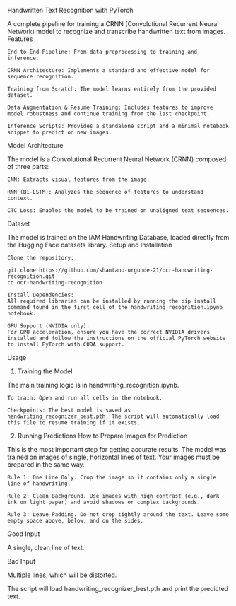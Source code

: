 Handwritten Text Recognition with PyTorch

A complete pipeline for training a CRNN (Convolutional Recurrent Neural Network) model to recognize and transcribe handwritten text from images.
Features

    End-to-End Pipeline: From data preprocessing to training and inference.

    CRNN Architecture: Implements a standard and effective model for sequence recognition.

    Training from Scratch: The model learns entirely from the provided dataset.

    Data Augmentation & Resume Training: Includes features to improve model robustness and continue training from the last checkpoint.

    Inference Scripts: Provides a standalone script and a minimal notebook snippet to predict on new images.

Model Architecture

The model is a Convolutional Recurrent Neural Network (CRNN) composed of three parts:

    CNN: Extracts visual features from the image.

    RNN (Bi-LSTM): Analyzes the sequence of features to understand context.

    CTC Loss: Enables the model to be trained on unaligned text sequences.

Dataset

The model is trained on the IAM Handwriting Database, loaded directly from the Hugging Face datasets library.
Setup and Installation

    Clone the repository:

    git clone https://github.com/shantanu-urgunde-21/ocr-handwriting-recognition.git
    cd ocr-handwriting-recognition

    Install Dependencies:
    All required libraries can be installed by running the pip install command found in the first cell of the handwriting_recognition.ipynb notebook.

    GPU Support (NVIDIA only):
    For GPU acceleration, ensure you have the correct NVIDIA drivers installed and follow the instructions on the official PyTorch website to install PyTorch with CUDA support.

Usage
1. Training the Model

The main training logic is in handwriting_recognition.ipynb.

    To train: Open and run all cells in the notebook.

    Checkpoints: The best model is saved as handwriting_recognizer_best.pth. The script will automatically load this file to resume training if it exists.

2. Running Predictions
How to Prepare Images for Prediction

This is the most important step for getting accurate results. The model was trained on images of single, horizontal lines of text. Your images must be prepared in the same way.

    Rule 1: One Line Only. Crop the image so it contains only a single line of handwriting.

    Rule 2: Clean Background. Use images with high contrast (e.g., dark ink on light paper) and avoid shadows or complex backgrounds.

    Rule 3: Leave Padding. Do not crop tightly around the text. Leave some empty space above, below, and on the sides.

Good Input

A single, clean line of text.	

Bad Input

Multiple lines, which will be distorted.

The script will load handwriting_recognizer_best.pth and print the predicted text.
